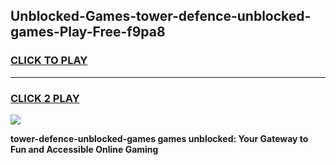 
## Unblocked-Games-tower-defence-unblocked-games-Play-Free-f9pa8
<h3>
<a href="https://premium76.site?title=tower-defence-unblocked-games&ref=09A">CLICK TO PLAY</a></h3>
<hr>

<h3>
<a href="https://premium76.site?title=tower-defence-unblocked-games&ref=09A">CLICK 2 PLAY</a>
  
</h3>

<a href="https://premium76.site?title=tower-defence-unblocked-games&ref=09A"><img src="https://clearcache.store/games.png"></a>


**tower-defence-unblocked-games games unblocked: Your Gateway to Fun and Accessible Online Gaming**
